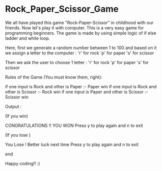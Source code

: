 # Rock_Paper_Scissor_Game

We all have played this game "Rock-Paper-Scissor" in childhood with our friends. Now let's play it with computer. 
This is a very easy game for programming beginners. The game is made by using simple logic of if else ladder and while loop. 

Here, first we generate a random number between 1 to 100 and based on it we assign a letter to the computer :
'r' for rock 
'p' for paper
's' for scissor

Then we ask the user to choose 1 letter :
'r' for rock 
'p' for paper
's' for scissor

Rules of the Game (You must know them, right): 

if one input is Rock and other is Paper :- Paper win
if one input is Rock and other is Scissor :- Rock win
if one input is Paper and other is Scissor :- Scissor win


Output :

(If you win) 

CONGRATULATIONS !! YOU WON 
Press y to play again and n to exit 


(If you lose )

You Lose ! Better luck next time
Press y to play again and n to exit 

end

Happy coding!! :)

